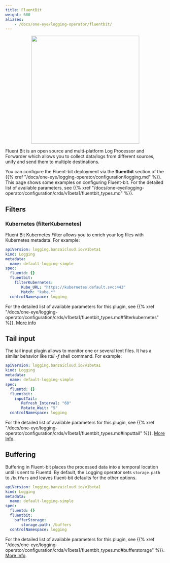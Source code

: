```yaml
---
title: FluentBit
weight: 600
aliases:
    - /docs/one-eye/logging-operator/fluentbit/
---
```


<p align="center"><img src="../../img/fluentbit.png" width="340"></p>

Fluent Bit is an open source and multi-platform Log Processor and Forwarder which allows you to collect data/logs from different sources, unify and send them to multiple destinations.

You can configure the Fluent-bit deployment via the **fluentbit** section of the {{% xref "/docs/one-eye/logging-operator/configuration/logging.md" %}}. This page shows some examples on configuring Fluent-bit. For the detailed list of available parameters, see {{% xref "/docs/one-eye/logging-operator/configuration/crds/v1beta1/fluentbit_types.md" %}}.

## Filters

### Kubernetes (filterKubernetes)

Fluent Bit Kubernetes Filter allows you to enrich your log files with Kubernetes metadata. For example:

```yaml
apiVersion: logging.banzaicloud.io/v1beta1
kind: Logging
metadata:
  name: default-logging-simple
spec:
  fluentd: {}
  fluentbit:
    filterKubernetes:
       Kube_URL: "https://kubernetes.default.svc:443"
       Match: "kube.*"
  controlNamespace: logging
```

For the detailed list of available parameters for this plugin, see {{% xref "/docs/one-eye/logging-operator/configuration/crds/v1beta1/fluentbit_types.md#filterkubernetes" %}}.
[More info](https://github.com/fluent/fluent-bit-docs/blob/master/filter/kubernetes.md)

## Tail input

The tail input plugin allows to monitor one or several text files. It has a similar behavior like *tail -f* shell command. For example:

```yaml
apiVersion: logging.banzaicloud.io/v1beta1
kind: Logging
metadata:
  name: default-logging-simple
spec:
  fluentd: {}
  fluentbit:
    inputTail:
       Refresh_Interval: "60"
       Rotate_Wait: "5"
  controlNamespace: logging
```

For the detailed list of available parameters for this plugin, see {{% xref "/docs/one-eye/logging-operator/configuration/crds/v1beta1/fluentbit_types.md#inputtail" %}}.
[More Info](https://github.com/fluent/fluent-bit-docs/blob/1.3/input/tail.md).

## Buffering

Buffering in Fluent-bit places the processed data into a temporal location until is sent to Fluentd. By default, the Logging operator sets `storage.path` to `/buffers` and leaves fluent-bit defaults for the other options.

```yaml
apiVersion: logging.banzaicloud.io/v1beta1
kind: Logging
metadata:
  name: default-logging-simple
spec:
  fluentd: {}
  fluentbit:
    bufferStorage:
       storage.path: /buffers
  controlNamespace: logging
```

For the detailed list of available parameters for this plugin, see {{% xref "/docs/one-eye/logging-operator/configuration/crds/v1beta1/fluentbit_types.md#bufferstorage" %}}.
[More Info](https://docs.fluentbit.io/manual/v/1.3/configuration/buffering).
